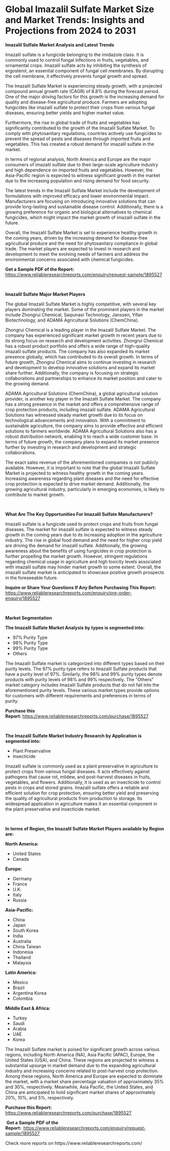 <p><h1>Global Imazalil Sulfate Market Size and Market Trends: Insights and Projections from 2024 to 2031</h1></p><p><strong>Imazalil Sulfate Market Analysis and Latest Trends</strong></p>
<p><p>Imazalil sulfate is a fungicide belonging to the imidazole class. It is commonly used to control fungal infections in fruits, vegetables, and ornamental crops. Imazalil sulfate acts by inhibiting the synthesis of ergosterol, an essential component of fungal cell membranes. By disrupting the cell membrane, it effectively prevents fungal growth and spread.</p><p>The Imazalil Sulfate Market is experiencing steady growth, with a projected compound annual growth rate (CAGR) of 8.8% during the forecast period. One of the major driving factors for this growth is the increasing demand for quality and disease-free agricultural produce. Farmers are adopting fungicides like imazalil sulfate to protect their crops from various fungal diseases, ensuring better yields and higher market value.</p><p>Furthermore, the rise in global trade of fruits and vegetables has significantly contributed to the growth of the Imazalil Sulfate Market. To comply with phytosanitary regulations, countries actively use fungicides to prevent the spread of pests and diseases through imported fruits and vegetables. This has created a robust demand for imazalil sulfate in the market.</p><p>In terms of regional analysis, North America and Europe are the major consumers of imazalil sulfate due to their large-scale agriculture industry and high dependence on imported fruits and vegetables. However, the Asia-Pacific region is expected to witness significant growth in the market due to the increasing population and rising demand for food security.</p><p>The latest trends in the Imazalil Sulfate Market include the development of formulations with improved efficacy and lower environmental impact. Manufacturers are focusing on introducing innovative solutions that can provide long-lasting and sustainable disease control. Additionally, there is a growing preference for organic and biological alternatives to chemical fungicides, which might impact the market growth of imazalil sulfate in the future.</p><p>Overall, the Imazalil Sulfate Market is set to experience healthy growth in the coming years, driven by the increasing demand for disease-free agricultural produce and the need for phytosanitary compliance in global trade. The market players are expected to invest in research and development to meet the evolving needs of farmers and address the environmental concerns associated with chemical fungicides.</p></p>
<p><strong>Get a Sample PDF of the Report:&nbsp;</strong> <a href="https://www.reliableresearchreports.com/enquiry/request-sample/1895527">https://www.reliableresearchreports.com/enquiry/request-sample/1895527</a></p>
<p>&nbsp;</p>
<p><strong>Imazalil Sulfate Major Market Players</strong></p>
<p><p>The global Imazalil Sulfate Market is highly competitive, with several key players dominating the market. Some of the prominent players in the market include Zhongrui Chemical, Saipunasi Technology, Janssen, Yifan Biotechnology, and ADAMA Agricultural Solutions (ChemChina).</p><p>Zhongrui Chemical is a leading player in the Imazalil Sulfate Market. The company has experienced significant market growth in recent years due to its strong focus on research and development activities. Zhongrui Chemical has a robust product portfolio and offers a wide range of high-quality imazalil sulfate products. The company has also expanded its market presence globally, which has contributed to its overall growth. In terms of future growth, Zhongrui Chemical aims to continue investing in research and development to develop innovative solutions and expand its market share further. Additionally, the company is focusing on strategic collaborations and partnerships to enhance its market position and cater to the growing demand.</p><p>ADAMA Agricultural Solutions (ChemChina), a global agricultural solution provider, is another key player in the Imazalil Sulfate Market. The company has a strong presence in the market and offers a comprehensive range of crop protection products, including imazalil sulfate. ADAMA Agricultural Solutions has witnessed steady market growth due to its focus on technological advancements and innovation. With a commitment to sustainable agriculture, the company aims to provide effective and efficient solutions to farmers worldwide. ADAMA Agricultural Solutions also has a robust distribution network, enabling it to reach a wide customer base. In terms of future growth, the company plans to expand its market presence further by investing in research and development and strategic collaborations.</p><p>The exact sales revenue of the aforementioned companies is not publicly available. However, it is important to note that the global Imazalil Sulfate Market is projected to witness healthy growth in the coming years. Increasing awareness regarding plant diseases and the need for effective crop protection is expected to drive market demand. Additionally, the growing agricultural industry, particularly in emerging economies, is likely to contribute to market growth.</p></p>
<p>&nbsp;</p>
<p><strong>What Are The Key Opportunities For Imazalil Sulfate Manufacturers?</strong></p>
<p><p>Imazalil sulfate is a fungicide used to protect crops and fruits from fungal diseases. The market for imazalil sulfate is expected to witness steady growth in the coming years due to its increasing adoption in the agriculture industry. The rise in global food demand and the need for higher crop yield are driving the demand for imazalil sulfate. Additionally, the growing awareness about the benefits of using fungicides in crop protection is further propelling the market growth. However, stringent regulations regarding chemical usage in agriculture and high toxicity levels associated with imazalil sulfate may hinder market growth to some extent. Overall, the imazalil sulfate market is anticipated to showcase positive growth prospects in the foreseeable future.</p></p>
<p><strong>Inquire or Share Your Questions If Any Before Purchasing This Report:</strong> <a href="https://www.reliableresearchreports.com/enquiry/pre-order-enquiry/1895527">https://www.reliableresearchreports.com/enquiry/pre-order-enquiry/1895527</a></p>
<p>&nbsp;</p>
<p><strong>Market Segmentation</strong></p>
<p><strong>The Imazalil Sulfate Market Analysis by types is segmented into:</strong></p>
<p><ul><li>97% Purity Type</li><li>98% Purity Type</li><li>99% Purity Type</li><li>Others</li></ul></p>
<p><p>The Imazalil Sulfate market is categorized into different types based on their purity levels. The 97% purity type refers to Imazalil Sulfate products that have a purity level of 97%. Similarly, the 98% and 99% purity types denote products with purity levels of 98% and 99% respectively. The "Others" market category includes Imazalil Sulfate products that do not fall into the aforementioned purity levels. These various market types provide options for customers with different requirements and preferences in terms of purity.</p></p>
<p><strong>Purchase this Report:&nbsp;</strong><a href="https://www.reliableresearchreports.com/purchase/1895527">https://www.reliableresearchreports.com/purchase/1895527</a></p>
<p>&nbsp;</p>
<p><strong>The Imazalil Sulfate Market Industry Research by Application is segmented into:</strong></p>
<p><ul><li>Plant Preservative</li><li>Insecticide</li></ul></p>
<p><p>Imazalil sulfate is commonly used as a plant preservative in agriculture to protect crops from various fungal diseases. It acts effectively against pathogens that cause rot, mildew, and post-harvest diseases in fruits, vegetables, and flowers. Additionally, it is used as an insecticide to control pests in crops and stored grains. Imazalil sulfate offers a reliable and efficient solution for crop protection, ensuring better yield and preserving the quality of agricultural products from production to storage. Its widespread application in agriculture makes it an essential component in the plant preservative and insecticide market.</p></p>
<p>&nbsp;</p>
<p><strong>In terms of Region, the Imazalil Sulfate Market Players available by Region are:</strong></p>
<p>
    <p> <strong> North America: </strong>
        <ul>
            <li>United States</li>
            <li>Canada</li>
        </ul>
        </p> 
    <p> <strong> Europe: </strong>
        <ul>
            <li>Germany</li>
            <li>France</li>
            <li>U.K.</li>
            <li>Italy</li>
            <li>Russia</li>
        </ul>
        </p> 
    <p> <strong> Asia-Pacific: </strong>
        <ul>
            <li>China</li>
            <li>Japan</li>
            <li>South Korea</li>
            <li>India</li>
            <li>Australia</li>
            <li>China Taiwan</li>
            <li>Indonesia</li>
            <li>Thailand</li>
            <li>Malaysia</li>
        </ul>
        </p> 
    <p> <strong> Latin America: </strong>
        <ul>
            <li>Mexico</li>
            <li>Brazil</li>
            <li>Argentina Korea</li>
            <li>Colombia</li>
        </ul>
        </p> 
    <p> <strong> Middle East & Africa: </strong>
        <ul>
            <li>Turkey</li>
            <li>Saudi</li>
            <li>Arabia</li>
            <li>UAE</li>
            <li>Korea</li>
        </ul>
    </p>
    </p>
<p><p>The Imazalil Sulfate market is poised for significant growth across various regions, including North America (NA), Asia Pacific (APAC), Europe, the United States (USA), and China. These regions are projected to witness a substantial upsurge in market demand due to the expanding agricultural industry and increasing concerns related to post-harvest crop protection. Among these regions, North America and Europe are expected to dominate the market, with a market share percentage valuation of approximately 35% and 30%, respectively. Meanwhile, Asia Pacific, the United States, and China are anticipated to hold significant market shares of approximately 20%, 10%, and 5%, respectively.</p></p>
<p><strong>Purchase this Report: </strong><a href="https://www.reliableresearchreports.com/purchase/1895527">https://www.reliableresearchreports.com/purchase/1895527</a></p>
<p>&nbsp;<strong>Get a Sample PDF of the Report:&nbsp;&nbsp;</strong><a href="https://www.reliableresearchreports.com/enquiry/request-sample/1895527">https://www.reliableresearchreports.com/enquiry/request-sample/1895527</a></p>
<p><strong></strong></p>
<p>Check more reports on https://www.reliableresearchreports.com/</p>